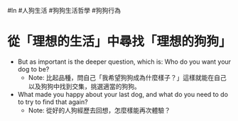 #ln #人狗生活 #狗狗生活哲學 #狗狗行為

# 從「理想的生活」中尋找「理想的狗狗」
- But as important is the deeper question, which is: Who do you want your dog to be?
    - Note: 比起品種，問自己「我希望狗狗成為什麼樣子？」這樣就能在自己以及狗狗中找到交集，挑選適當的狗狗。
- What made you happy about your last dog, and what do you need to do to try to find that again?
    - Note: 從好的人狗經歷去回想，怎麼樣能再次體驗？

